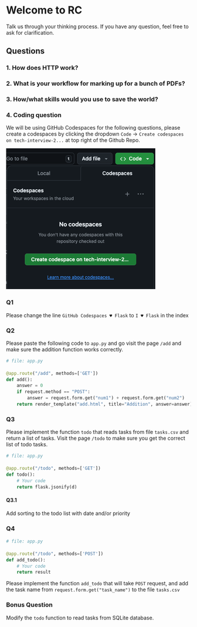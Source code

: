 # Welcome to RC
Talk us through your thinking process. If you have any question, feel free to ask for clarification.
## Questions
### 1. How does HTTP work?

### 2. What is your workflow for marking up for a bunch of PDFs?

### 3. How/what skills would you use to save the world?

### 4. Coding question
We will be using GitHub Codespaces for the following questions, please create a codespaces by clicking the dropdown `Code` -> `Create codespaces on tech-interview-2...` at top right of the Github Repo.

![button](./button.png)

### Q1
<!-- 10 min -->
Please change the line `GitHub Codespaces ♥️ Flask` to `I ♥️ Flask` in the index

### Q2
<!-- 10 min -->
Please paste the following code to `app.py` and go visit the page `/add` and make sure the addition function works correctly.

```python
# file: app.py

@app.route("/add", methods=['GET'])
def add():
    answer = 0
    if request.method == "POST":
        answer = request.form.get("num1") + request.form.get("num2")
    return render_template("add.html", title="Addition", answer=answer)
```
<!-- The answer is not what we expected -->

### Q3
<!-- 10 min -->
Please implement the function `todo` that reads tasks from file `tasks.csv` and return a list of tasks. Visit the page `/todo` to make sure you get the correct list of todo tasks.

```python
# file: app.py

@app.route("/todo", methods=['GET'])
def todo():
    # Your code
    return flask.jsonify(d)
```

#### Q3.1
<!-- 10 min -->
Add sorting to the todo list with date and/or priority

### Q4
<!-- 10 min -->

```python
# file: app.py

@app.route("/todo", methods=['POST'])
def add_todo():
    # Your code
    return result
```
Please implement the function `add_todo` that will take `POST` request, and add the task name from `request.form.get("task_name")` to the file `tasks.csv`

### Bonus Question
<!-- 10 min -->
Modify the `todo` function to read tasks from SQLite database.
